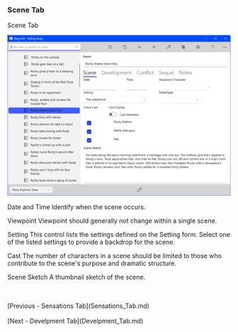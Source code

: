 ### Scene Tab ###
Scene Tab <br/>

![](Scene-Scene-Tab.png)

Date and Time		Identify when the scene occurs. <br/>

Viewpoint		Viewpoint should generally not change within a single scene. <br/>

Setting		This control lists the settings defined on the Setting form.  Select one of the listed settings to provide a backdrop for the scene. <br/>

Cast		The number of characters in a scene should be limited to those who contribute to the scene's purpose and dramatic structure. <br/>

Scene Sketch		A thumbnail sketch of the scene. <br/>


 <br/>
 <br/>
[Previous - Sensations Tab](Sensations_Tab.md) <br/>
 <br/>
[Next - Develpment Tab](Develpment_Tab.md) <br/>
 <br/>
